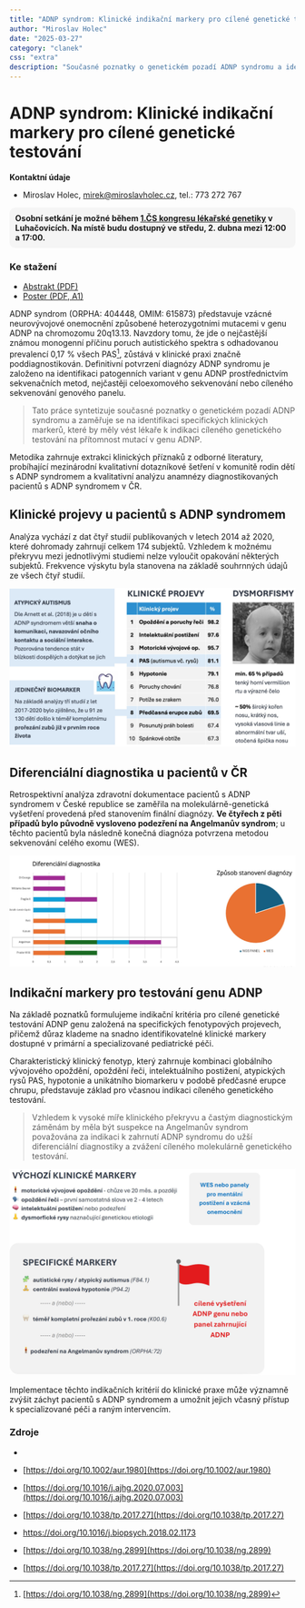 ```yaml
---
title: "ADNP syndrom: Klinické indikační markery pro cílené genetické testování"
author: "Miroslav Holec"
date: "2025-03-27"
category: "clanek"
css: "extra"
description: "Současné poznatky o genetickém pozadí ADNP syndromu a identifikace specifických klinických markerů, které by měly vést lékaře k indikaci cíleného genetického testování na přítomnost mutací v genu ADNP"
---
```


# ADNP syndrom: Klinické indikační markery pro cílené genetické testování

**Kontaktní údaje**

- Miroslav Holec, mirek@miroslavholec.cz, tel.: 773 272 767

<div style="background:#f5f5f5; padding:10px; border-radius:10px; font-weight:bold;">Osobní setkání je možné během <a href="https://csklg.cz">1.ČS kongresu lékařské genetiky</a> v Luhačovicích. Na místě budu dostupný ve středu, 2. dubna mezi 12:00 a 17:00.</div>

### Ke stažení

- [Abstrakt (PDF)](https://adnpasociace.cz/doc/HolecMiroslav_Csklg2025_PP_Abstrakt_ADNP.pdf)
- [Poster (PDF, A1)](https://adnpasociace.cz/doc/HolecMiroslav_Csklg2025_PP_Poster_ADNP.pdf)

ADNP syndrom (ORPHA: 404448, OMIM: 615873) představuje vzácné neurovývojové onemocnění způsobené heterozygotními mutacemi v genu ADNP na chromozomu 20q13.13. Navzdory tomu, že jde o nejčastější známou monogenní příčinu poruch autistického spektra s odhadovanou prevalencí 0,17 % všech PAS[^1], zůstává v klinické praxi značně poddiagnostikován. Definitivní potvrzení diagnózy ADNP syndromu je založeno na identifikaci patogenních variant v genu ADNP prostřednictvím sekvenačních metod, nejčastěji celoexomového sekvenování nebo cíleného sekvenování genového panelu.

> Tato práce syntetizuje současné poznatky o genetickém pozadí ADNP syndromu a zaměřuje se na identifikaci specifických klinických markerů, které by měly vést lékaře k indikaci cíleného genetického testování na přítomnost mutací v genu ADNP. 

Metodika zahrnuje extrakci klinických příznaků z odborné literatury, probíhající mezinárodní kvalitativní dotazníkové šetření v komunitě rodin dětí s ADNP syndromem a kvalitativní analýzu anamnézy diagnostikovaných pacientů s ADNP syndromem v ČR. 

## Klinické projevy u pacientů s ADNP syndromem

Analýza vychází z dat čtyř studií publikovaných v letech 2014 až 2020, které dohromady zahrnují celkem 174 subjektů. Vzhledem k možnému překryvu mezi jednotlivými studiemi nelze vyloučit opakování některých subjektů. Frekvence výskytu byla stanovena na základě souhrnných údajů ze všech čtyř studií.

![](obr/kim-2025-adnp-klinicke-projevy-poster.jpg)

## Diferenciální diagnostika u pacientů v ČR

Retrospektivní analýza zdravotní dokumentace pacientů s ADNP syndromem v České republice se zaměřila na molekulárně-genetická vyšetření provedená před stanovením finální diagnózy. **Ve čtyřech z pěti případů bylo původně vysloveno podezření na Angelmanův syndrom**; u těchto pacientů byla následně konečná diagnóza potvrzena metodou sekvenování celého exomu (WES).

![](obr/kim-2025-adnp-diferencialni-diagnostika-cr.jpg)

## Indikační markery pro testování genu ADNP

Na základě poznatků formulujeme indikační kritéria pro cílené genetické testování ADNP genu založená na specifických fenotypových projevech, přičemž důraz klademe na snadno identifikovatelné klinické markery dostupné v primární a specializované pediatrické péči. 

Charakteristický klinický fenotyp, který zahrnuje kombinaci globálního vývojového opoždění, opoždění řeči, intelektuálního postižení, atypických rysů PAS, hypotonie a unikátního biomarkeru v podobě předčasné erupce chrupu, představuje základ pro včasnou indikaci cíleného genetického testování. 

> Vzhledem k vysoké míře klinického překryvu a častým diagnostickým záměnám by měla být suspekce na Angelmanův syndrom považována za indikaci k zahrnutí ADNP syndromu do užší diferenciální diagnostiky a zvážení cíleného molekulárně genetického testování. 

![](obr/kim-2025-adnp-indikacni-markery-poster.jpg)

Implementace těchto indikačních kritérií do klinické praxe může významně zvýšit záchyt pacientů s ADNP syndromem a umožnit jejich včasný přístup k specializované péči a raným intervencím.

### Zdroje

- [^1]: [https://doi.org/10.1038/ng.2899](https://doi.org/10.1038/ng.2899)

- [https://doi.org/10.1002/aur.1980](https://doi.org/10.1002/aur.1980)

- [https://doi.org/10.1016/j.ajhg.2020.07.003](https://doi.org/10.1016/j.ajhg.2020.07.003)

- [https://doi.org/10.1038/tp.2017.27](https://doi.org/10.1038/tp.2017.27)

- https://doi.org/10.1016/j.biopsych.2018.02.1173

- [https://doi.org/10.1038/ng.2899](https://doi.org/10.1038/ng.2899)

- [https://doi.org/10.1038/tp.2017.27](https://doi.org/10.1038/tp.2017.27)